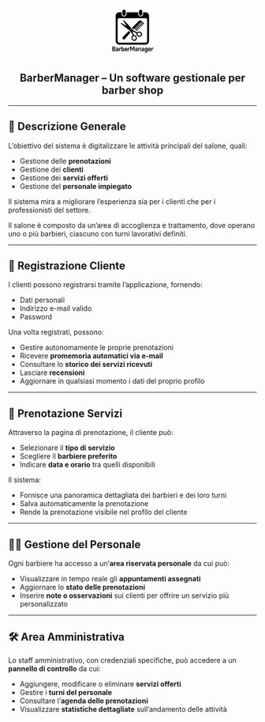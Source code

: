 <div align="center"><img src="./Implementazione/frontend/public/logo.png" height="100px" alt="BarberManager Logo"/></div>

<h2 align="center">BarberManager – Un software gestionale per barber shop</h2>

---

## 📝 Descrizione Generale

L’obiettivo del sistema è digitalizzare le attività principali del salone, quali:

- Gestione delle **prenotazioni**
- Gestione dei **clienti**
- Gestione dei **servizi offerti**
- Gestione del **personale impiegato**

Il sistema mira a migliorare l’esperienza sia per i clienti che per i professionisti del settore.

Il salone è composto da un’area di accoglienza e trattamento, dove operano uno o più barbieri, ciascuno con turni lavorativi definiti.

---

## 👤 Registrazione Cliente

I clienti possono registrarsi tramite l’applicazione, fornendo:

- Dati personali
- Indirizzo e-mail valido
- Password

Una volta registrati, possono:

- Gestire autonomamente le proprie prenotazioni
- Ricevere **promemoria automatici via e-mail**
- Consultare lo **storico dei servizi ricevuti**
- Lasciare **recensioni**
- Aggiornare in qualsiasi momento i dati del proprio profilo

---

## 📅 Prenotazione Servizi

Attraverso la pagina di prenotazione, il cliente può:

- Selezionare il **tipo di servizio**
- Scegliere il **barbiere preferito**
- Indicare **data e orario** tra quelli disponibili

Il sistema:

- Fornisce una panoramica dettagliata dei barbieri e dei loro turni
- Salva automaticamente la prenotazione
- Rende la prenotazione visibile nel profilo del cliente

---

## 🧑‍🔧 Gestione del Personale

Ogni barbiere ha accesso a un’**area riservata personale** da cui può:

- Visualizzare in tempo reale gli **appuntamenti assegnati**
- Aggiornare lo **stato delle prenotazioni**
- Inserire **note o osservazioni** sui clienti per offrire un servizio più personalizzato

---

## 🛠️ Area Amministrativa

Lo staff amministrativo, con credenziali specifiche, può accedere a un **pannello di controllo** da cui:

- Aggiungere, modificare o eliminare **servizi offerti**
- Gestire i **turni del personale**
- Consultare l’**agenda delle prenotazioni**
- Visualizzare **statistiche dettagliate** sull’andamento delle attività
